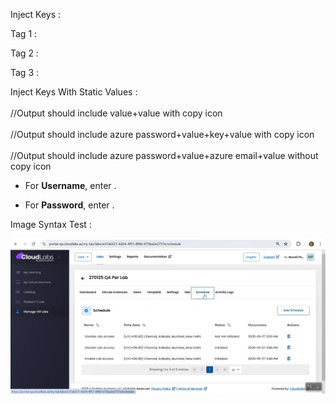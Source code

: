 Inject Keys : 

Tag 1 : <inject key="AzureAdUserEmail">

Tag 2 : <inject key="AzureAdUserEmail" />

Tag 3 : <inject key="AzureAdUserEmail"></inject>

Inject Keys With Static Values : <br>
<inject key="testKey2" value="StaticValue2" key="testkay1"  value="StaticValue1" /> <br>
         //Output should include value+value with copy icon <br>
<inject key="AzureAdUserPassword" value="StaticValue3" key="testkay2"  value="StaticValue2" /> <br>
        //Output should include azure password+value+key+value with copy icon <br>
<inject key="AzureAdUserPassword" value="StaticValue2" key="AzureAdUserEmail" value="StaticValue1" enableCopy="false" /> <br>
        //Output should include azure password+value+azure email+value without copy icon <br>



- For **Username**, enter <inject key="AzureAdUserEmail" enableCopy="true" />.

- For **Password**, enter <inject key="AzureAdUserPassword" enableCopy="true" />.


Image Syntax Test :

![Image Title](Images/image%20(88).png)




<style><style>
 
@import url('https://fonts.googleapis.com/css2?family=DM+Sans:ital,opsz,wght@0,9..40,100..1000;1,9..40,100..1000&display=swap');

aside {
   border-left: 4px solid #509128;
   padding-left: 12px;
   font-weight: 300;
   color: #434343;
   text-indent: -2px;
   align-items: center;
   margin-top: 6px;
   margin-bottom: 12px;
   line-height: 22px;
   font-size: 16px;
   letter-spacing: 0px;
}
aside::before {
   content: "💡 Tip";
   font-style: normal;
   margin-left: 2px;
   color: #509128;
   font-weight: 600;
   font-size: 14px;
   display: block;
}
}
details > summary{
    font-weight: 700;
    font-size: 110%;
    color: #0254EC;
    padding: 24px 0px 24px 0px;
}
teams-button[aria-label="change vm 100% selected"] {
display: none;
}
</style>
 

